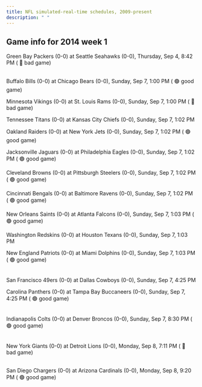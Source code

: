 ```yaml
---
title: NFL simulated-real-time schedules, 2009-present
description: " "
---
```


## Game info for 2014 week 1
Green Bay Packers (0-0) at Seattle Seahawks (0-0), Thursday, Sep 4, 8:42 PM (	:red_circle: bad game)

<br/>Buffalo Bills (0-0) at Chicago Bears (0-0), Sunday, Sep 7, 1:00 PM (	:green_circle: good game)

Minnesota Vikings (0-0) at St. Louis Rams (0-0), Sunday, Sep 7, 1:00 PM (	:red_circle: bad game)

Tennessee Titans (0-0) at Kansas City Chiefs (0-0), Sunday, Sep 7, 1:02 PM

Oakland Raiders (0-0) at New York Jets (0-0), Sunday, Sep 7, 1:02 PM (	:green_circle: good game)

Jacksonville Jaguars (0-0) at Philadelphia Eagles (0-0), Sunday, Sep 7, 1:02 PM (	:green_circle: good game)

Cleveland Browns (0-0) at Pittsburgh Steelers (0-0), Sunday, Sep 7, 1:02 PM (	:green_circle: good game)

Cincinnati Bengals (0-0) at Baltimore Ravens (0-0), Sunday, Sep 7, 1:02 PM (	:green_circle: good game)

New Orleans Saints (0-0) at Atlanta Falcons (0-0), Sunday, Sep 7, 1:03 PM (	:green_circle: good game)

Washington Redskins (0-0) at Houston Texans (0-0), Sunday, Sep 7, 1:03 PM

New England Patriots (0-0) at Miami Dolphins (0-0), Sunday, Sep 7, 1:03 PM (	:green_circle: good game)

<br/>San Francisco 49ers (0-0) at Dallas Cowboys (0-0), Sunday, Sep 7, 4:25 PM

Carolina Panthers (0-0) at Tampa Bay Buccaneers (0-0), Sunday, Sep 7, 4:25 PM (	:green_circle: good game)

<br/>Indianapolis Colts (0-0) at Denver Broncos (0-0), Sunday, Sep 7, 8:30 PM (	:green_circle: good game)

<br/>New York Giants (0-0) at Detroit Lions (0-0), Monday, Sep 8, 7:11 PM (	:red_circle: bad game)

<br/>San Diego Chargers (0-0) at Arizona Cardinals (0-0), Monday, Sep 8, 9:20 PM (	:green_circle: good game)

